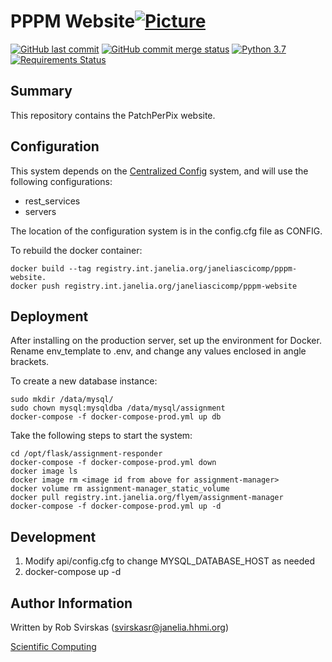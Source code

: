 # PPPM Website[![Picture](https://raw.github.com/janelia-flyem/janelia-flyem.github.com/master/images/HHMI_Janelia_Color_Alternate_180x40.png)](http://www.janelia.org)

[![GitHub last commit](https://img.shields.io/github/last-commit/JaneliaSciComp/pppm-website.svg)](https://github.com/JaneliaSciComp/pppm-website)
[![GitHub commit merge status](https://img.shields.io/github/commit-status/badges/shields/master/5d4ab86b1b5ddfb3c4a70a70bd19932c52603b8c.svg)](https://github.com/JaneliaSciComp/pppm-website)
[![Python 3.7](https://img.shields.io/badge/python-3.7-blue.svg)](https://www.python.org/downloads/release/python-360/)
[![Requirements Status](https://requires.io/github/janelia-flyem/assignment-manager/requirements.svg?branch=master)](https://requires.io/github/JaneliaSciComp/pppm-website/requirements/?branch=main)

## Summary
This repository contains the PatchPerPix website. 

## Configuration

This system depends on the [Centralized Config](https://github.com/JaneliaSciComp/Centralized_Config) system, and
will use the following configurations:
- rest_services
- servers

The location of the configuration system is in the config.cfg file as CONFIG.

To rebuild the docker container:
```
docker build --tag registry.int.janelia.org/janeliascicomp/pppm-website.
docker push registry.int.janelia.org/janeliascicomp/pppm-website
```

## Deployment

After installing on the production server, set up the environment for Docker.
Rename env_template to .env, and change any values enclosed in angle brackets.

To create a new database instance:
```
sudo mkdir /data/mysql/
sudo chown mysql:mysqldba /data/mysql/assignment
docker-compose -f docker-compose-prod.yml up db
```

Take the following steps to start the system:
```
cd /opt/flask/assignment-responder
docker-compose -f docker-compose-prod.yml down
docker image ls
docker image rm <image id from above for assignment-manager>
docker volume rm assignment-manager_static_volume
docker pull registry.int.janelia.org/flyem/assignment-manager
docker-compose -f docker-compose-prod.yml up -d
```

## Development
1. Modify api/config.cfg to change MYSQL_DATABASE_HOST as needed
2. docker-compose up -d

## Author Information
Written by Rob Svirskas (<svirskasr@janelia.hhmi.org>)

[Scientific Computing](http://www.janelia.org/research-resources/computing-resources)  
